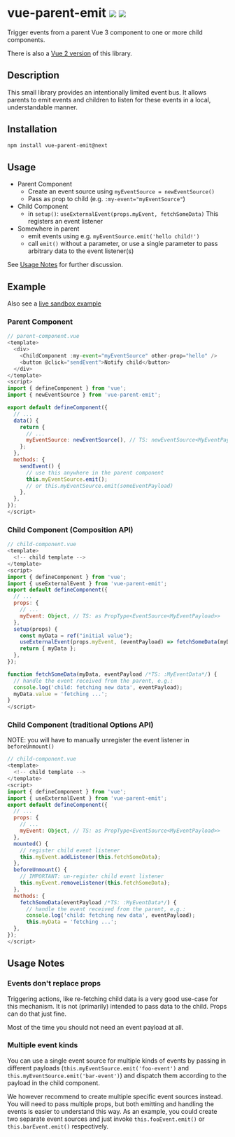 # vue-parent-emit <a href="https://www.npmjs.com/package/vue-parent-emit"><img src="https://badgen.net/npm/v/vue-parent-emit/next"></a> <img src="https://badgen.net/npm/types/vue-parent-emit">

Trigger events from a parent Vue 3 component to one or more child components.

There is also a [Vue 2 version](https://github.com/kkuegler/vue-parent-emit) of this library.

## Description

This small library provides an intentionally limited event bus. It allows parents to emit events and children to listen for these events in a local, understandable manner.

## Installation

```bash
npm install vue-parent-emit@next
```

## Usage

- Parent Component
  - Create an event source using `myEventSource = newEventSource()`
  - Pass as prop to child (e.g. `:my-event="myEventSource"`)
- Child Component
  - in `setup()`: `useExternalEvent(props.myEvent, fetchSomeData)` This registers an event listener
- Somewhere in parent
  - emit events using e.g. `myEventSource.emit('hello child!')`
  - call `emit()` without a parameter, or use a single parameter to pass arbitrary data to the event listener(s)

See [Usage Notes](#usage-notes) for further discussion.

## Example

Also see a [live sandbox example](https://codesandbox.io/s/vue-parent-emit-vue-3-n4182v)

### Parent Component

```js
// parent-component.vue
<template>
  <div>
    <ChildComponent :my-event="myEventSource" other-prop="hello" />
    <button @click="sendEvent">Notify child</button>
  </div>
</template>
<script>
import { defineComponent } from 'vue';
import { newEventSource } from 'vue-parent-emit';

export default defineComponent({
  // ...
  data() {
    return {
      // ...
      myEventSource: newEventSource(), // TS: newEventSource<MyEventPayload>()
    };
  },
  methods: {
    sendEvent() {
      // use this anywhere in the parent component
      this.myEventSource.emit();
      // or this.myEventSource.emit(someEventPayload)
    },
  },
});
</script>
```

### Child Component (Composition API)

```js
// child-component.vue
<template>
  <!-- child template -->
</template>
<script>
import { defineComponent } from 'vue';
import { useExternalEvent } from 'vue-parent-emit';
export default defineComponent({
  // ...
  props: {
    // ...
    myEvent: Object, // TS: as PropType<EventSource<MyEventPayload>>
  },
  setup(props) {
    const myData = ref("initial value");
    useExternalEvent(props.myEvent, (eventPayload) => fetchSomeData(myData, eventPayload));
    return { myData };
  },
});

function fetchSomeData(myData, eventPayload /*TS: :MyEventData*/) {
  // handle the event received from the parent, e.g.:
  console.log('child: fetching new data', eventPayload);
  myData.value = 'fetching ...';
}
</script>
```

### Child Component (traditional Options API)
NOTE: you will have to manually unregister the event listener in `beforeUnmount()`
```js
// child-component.vue
<template>
  <!-- child template -->
</template>
<script>
import { defineComponent } from 'vue';
import { useExternalEvent } from 'vue-parent-emit';
export default defineComponent({
  // ...
  props: {
    // ...
    myEvent: Object, // TS: as PropType<EventSource<MyEventPayload>>
  },
  mounted() {
    // register child event listener
    this.myEvent.addListener(this.fetchSomeData);
  },
  beforeUnmount() {
    // IMPORTANT: un-register child event listener
    this.myEvent.removeListener(this.fetchSomeData);
  },
  methods: {
    fetchSomeData(eventPayload /*TS: :MyEventData*/) {
      // handle the event received from the parent, e.g.:
      console.log('child: fetching new data', eventPayload);
      this.myData = 'fetching ...';
  },
});
</script>
```

## Usage Notes

### Events don't replace props

Triggering actions, like re-fetching child data is a very good use-case for this mechanism. It is not (primarily) intended to pass data to the child. Props can do that just fine.

Most of the time you should not need an event payload at all.

### Multiple event kinds

You can use a single event source for multiple kinds of events by passing in different payloads (`this.myEventSource.emit('foo-event')` and `this.myEventSource.emit('bar-event')`) and dispatch them according to the payload in the child component.

We however recommend to create multiple specific event sources instead. You will need to pass multiple props, but both emitting and handling the events is easier to understand this way. As an example, you could create two separate event sources and just invoke `this.fooEvent.emit()` or  `this.barEvent.emit()` respectively.
